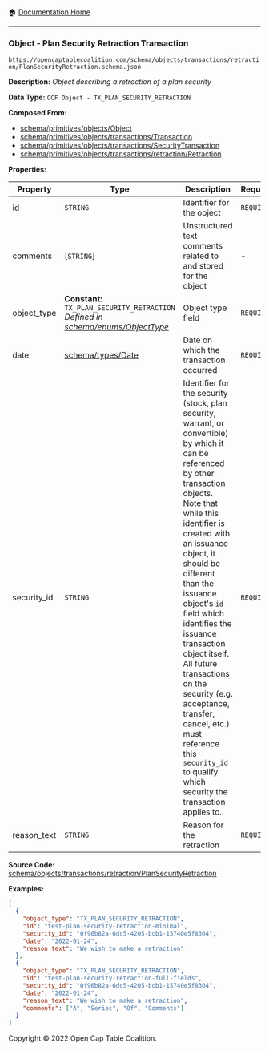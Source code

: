 :house: [Documentation Home](../../../../../README.md)

---

### Object - Plan Security Retraction Transaction

`https://opencaptablecoalition.com/schema/objects/transactions/retraction/PlanSecurityRetraction.schema.json`

**Description:** _Object describing a retraction of a plan security_

**Data Type:** `OCF Object - TX_PLAN_SECURITY_RETRACTION`

**Composed From:**

- [schema/primitives/objects/Object](../../../primitives/objects/Object.md)
- [schema/primitives/objects/transactions/Transaction](../../../primitives/objects/transactions/Transaction.md)
- [schema/primitives/objects/transactions/SecurityTransaction](../../../primitives/objects/transactions/SecurityTransaction.md)
- [schema/primitives/objects/transactions/retraction/Retraction](../../../primitives/objects/transactions/retraction/Retraction.md)

**Properties:**

| Property    | Type                                                                                                                 | Description                                                                                                                                                                                                                                                                                                                                                                                                                                                                                                 | Required   |
| ----------- | -------------------------------------------------------------------------------------------------------------------- | ----------------------------------------------------------------------------------------------------------------------------------------------------------------------------------------------------------------------------------------------------------------------------------------------------------------------------------------------------------------------------------------------------------------------------------------------------------------------------------------------------------- | ---------- |
| id          | `STRING`                                                                                                             | Identifier for the object                                                                                                                                                                                                                                                                                                                                                                                                                                                                                   | `REQUIRED` |
| comments    | [`STRING`]                                                                                                           | Unstructured text comments related to and stored for the object                                                                                                                                                                                                                                                                                                                                                                                                                                             | -          |
| object_type | **Constant:** `TX_PLAN_SECURITY_RETRACTION`</br>_Defined in [schema/enums/ObjectType](../../../enums/ObjectType.md)_ | Object type field                                                                                                                                                                                                                                                                                                                                                                                                                                                                                           | `REQUIRED` |
| date        | [schema/types/Date](../../../types/Date.md)                                                                          | Date on which the transaction occurred                                                                                                                                                                                                                                                                                                                                                                                                                                                                      | `REQUIRED` |
| security_id | `STRING`                                                                                                             | Identifier for the security (stock, plan security, warrant, or convertible) by which it can be referenced by other transaction objects. Note that while this identifier is created with an issuance object, it should be different than the issuance object's `id` field which identifies the issuance transaction object itself. All future transactions on the security (e.g. acceptance, transfer, cancel, etc.) must reference this `security_id` to qualify which security the transaction applies to. | `REQUIRED` |
| reason_text | `STRING`                                                                                                             | Reason for the retraction                                                                                                                                                                                                                                                                                                                                                                                                                                                                                   | `REQUIRED` |

**Source Code:** [schema/objects/transactions/retraction/PlanSecurityRetraction](../../../../../../schema/objects/transactions/retraction/PlanSecurityRetraction.schema.json)

**Examples:**

```json
[
  {
    "object_type": "TX_PLAN_SECURITY_RETRACTION",
    "id": "test-plan-security-retraction-minimal",
    "security_id": "0f96b82a-6dc5-4205-bcb1-15740e5f8304",
    "date": "2022-01-24",
    "reason_text": "We wish to make a retraction"
  },
  {
    "object_type": "TX_PLAN_SECURITY_RETRACTION",
    "id": "test-plan-security-retraction-full-fields",
    "security_id": "0f96b82a-6dc5-4205-bcb1-15740e5f8304",
    "date": "2022-01-24",
    "reason_text": "We wish to make a retraction",
    "comments": ["A", "Series", "Of", "Comments"]
  }
]
```

Copyright © 2022 Open Cap Table Coalition.
